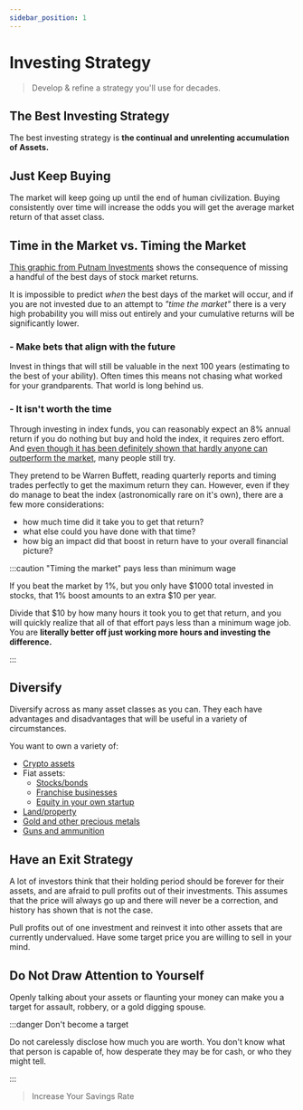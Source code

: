 ```yaml
---
sidebar_position: 1
---
```


# Investing Strategy

>Develop & refine a strategy you'll use for decades.

## The Best Investing Strategy

The best investing strategy is **the continual and unrelenting accumulation of Assets.**

## Just Keep Buying

The market will keep going up until the end of human civilization. Buying consistently over time will increase the odds you will get the average market return of that asset class.

## Time in the Market vs. Timing the Market

[This graphic from Putnam Investments](https://www.putnam.com/literature/pdf/II508-ec7166a52bb89b4621f3d2525199b64b.pdf) shows the consequence of missing a handful of the best days of stock market returns. 

It is impossible to predict *when* the best days of the market will occur, and if you are not invested due to an attempt to *"time the market"* there is a very high probability you will miss out entirely and your cumulative returns will be significantly lower.

### - Make bets that align with the future

Invest in things that will still be valuable in the next 100 years (estimating to the best of your ability). Often times this means not chasing what worked for your grandparents. That world is long behind us.

### - It isn't worth the time

Through investing in index funds, you can reasonably expect an 8% annual return if you do nothing but buy and hold the index, it requires zero effort. And [even though it has been definitely shown that hardly anyone can outperform the market](https://www.investopedia.com/ask/answers/12/beating-the-market.asp), many people still try. 

They pretend to be Warren Buffett, reading quarterly reports and timing trades perfectly to get the maximum return they can. However, even if they do manage to beat the index (astronomically rare on it's own), there are a few more considerations:
- how much time did it take you to get that return? 
- what else could you have done with that time? 
- how big an impact did that boost in return have to your overall financial picture?

:::caution "Timing the market" pays less than minimum wage

If you beat the market by 1%, but you only have $1000 total invested in stocks, that 1% boost amounts to an extra $10 per year. 

Divide that $10 by how many hours it took you to get that return, and you will quickly realize that all of that effort pays less than a minimum wage job. You are **literally better off just working more hours and investing the difference.**

:::

## Diversify

Diversify across as many asset classes as you can. They each have advantages and disadvantages that will be useful in a variety of circumstances.

You want to own a variety of:
- [Crypto assets](cryptocurrency.md)
- Fiat assets:
  - [Stocks/bonds](stocks-bonds.md)
  - [Franchise businesses](franchises.md)
  - [Equity in your own startup](entrepreneurship.md)
- [Land/property](real-estate.md)
- [Gold and other precious metals](gold.md)
- [Guns and ammunition](guns.md)

## Have an Exit Strategy

A lot of investors think that their holding period should be forever for their assets, and are afraid to pull profits out of their investments. This assumes that the price will always go up and there will never be a correction, and history has shown that is not the case.

Pull profits out of one investment and reinvest it into other assets that are currently undervalued. Have some target price you are willing to sell in your mind.

## Do Not Draw Attention to Yourself

Openly talking about your assets or flaunting your money can make you a target for assault, robbery, or a gold digging spouse. 

:::danger Don't become a target

Do not carelessly disclose how much you are worth. You don't know what that person is capable of, how desperate they may be for cash, or who they might tell.

:::

>Increase Your Savings Rate